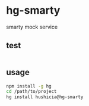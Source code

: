 # hg-smarty

smarty mock service

## test

```bash
```

## usage

```bash
npm install -g hg
cd /path/to/project
hg install hushicia@hg-smarty
```
